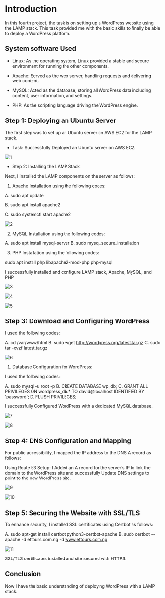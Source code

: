 # Introduction

In this fourth project, the task is on setting up a WordPress website using the LAMP stack. This task provided me with the basic skills to finally be able to deploy a WordPress platform.

## System software Used

- Linux: As the operating system, Linux provided a stable and secure environment for running the other components.

- Apache: Served as the web server, handling requests and delivering web content.

- MySQL: Acted as the database, storing all WordPress data including content, user information, and settings.

- PHP: As the scripting language driving the WordPress engine.

## Step 1: Deploying an Ubuntu Server

The first step was to set up an Ubuntu server on AWS EC2 for the LAMP stack.

- Task: Successfully Deployed an Ubuntu server on AWS EC2.

![1](img/0.JPG)

- Step 2: Installing the LAMP Stack

Next, I installed the LAMP components on the server as follows:

1. Apache Installation using the following codes:

A. sudo apt update

B. sudo apt install apache2

C. sudo systemctl start apache2

![2](img/1.JPG)

2. MySQL Installation using the following codes:

A. sudo apt install mysql-server
B. sudo mysql_secure_installation

3. PHP Installation using the following codes:

sudo apt install php libapache2-mod-php php-mysql

I successfully installed and configure LAMP stack, Apache, MySQL, and PHP

![3](img/2.JPG)

![4](img/3.JPG)

![5](img/4.JPG)

## Step 3: Download and Configuring WordPress 

I used the following codes: 

A. cd /var/www/html
B. sudo wget http://wordpress.org/latest.tar.gz
C. sudo tar -xvzf latest.tar.gz

![6](IMG/5.JPG)

1. Database Configuration for WordPress:

I used the following codes:

A. sudo mysql -u root -p
B. CREATE DATABASE wp_db;
C. GRANT ALL PRIVILEGES ON wordpress_db.* TO david@localhost IDENTIFIED BY 'password';
D. FLUSH PRIVILEGES;

I successfully Configured WordPress with a dedicated MySQL database.

![7](img/9.JPG)

![8](img/10.JPG)

## Step 4: DNS Configuration and Mapping

For public accessibility, I mapped the IP address to the DNS A record as follows:

Using Route 53 Setup: I Added an A record for the server’s IP to link the domain to the WordPress site and successfully Update DNS settings to point to the new WordPress site.

![9](img/11.JPG)

![10](img/12.JPG)

## Step 5: Securing the Website with SSL/TLS

To enhance security, I installed SSL certificates using Certbot as follows:

A. sudo apt-get install certbot python3-certbot-apache
B. sudo certbot --apache -d ettours.com.ng -d www.ettours.com.ng

![11](img/13.JPG)

SSL/TLS certificates installed and site secured with HTTPS.

## Conclusion

Now I have the basic understanding of deploying WordPress with a LAMP stack.